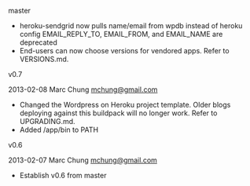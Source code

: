 master
  * heroku-sendgrid now pulls name/email from wpdb instead of heroku config
    EMAIL_REPLY_TO, EMAIL_FROM, and EMAIL_NAME are deprecated
  * End-users can now choose versions for vendored apps. Refer to VERSIONS.md.

v0.7

2013-02-08  Marc Chung  <mchung@gmail.com>

  * Changed the Wordpress on Heroku project template.  Older blogs deploying
    against this buildpack will no longer work.  Refer to UPGRADING.md.
  * Added /app/bin to PATH

v0.6

2013-02-07  Marc Chung  <mchung@gmail.com>

  * Establish v0.6 from master